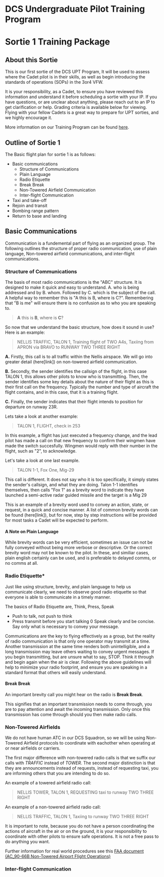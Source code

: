 # DCS Undergraduate Pilot Training Program
# Sortie 1 Training Package
## About this Sortie
This is our first sortie of the DCS UPT Program, It will be used to assess where the Cadet pilot is in their skills, as well as begin introducing the standards of operations (SOPs) in the 3or4 VFW.

It is your responsibility, as a Cadet, to ensure you have reviewed this information and understand it before scheduling a sortie with your IP. If you have questions, or are unclear about anything, please reach out to an IP to get clarification or help. Grading criteria is available below for viewing. Flying with your fellow Cadets is a great way to prepare for UPT sorties, and we highly encourage it.

More information on our Training Program can be found [here](training_program).


## Outline of Sortie 1
The Basic flight plan for sortie 1 is as follows:
- Basic communications
    - Structure of Communications
    - Plain Language
    - Radio Etiquette
    - Break Break
    - Non-Towered Airfield Communication
    - Inter-flight Communication
- Taxi and take-off
- Rejoin and transit
- Bombing range pattern
- Return to base and landing


## Basic Communications
Communication is a fundemental part of flying as an organized group. The following outlines the structure of proper radio communication, use of plain language, Non-towered airfield communications, and inter-flight communications.


### Structure of Communications

The basis of most radio communications is the "ABC" structure. It is designed to make it quick and easy to understand. A. who is being addressed and by B. whom. Followed by C. which is the subject of the call. A helpful way to remember this is "A this is B, where is C?". Remembering that "B is me" will ensure there is no confusion as to who you are speaking to. 

> **A** this is **B**, where is **C**?

So now that we understand the basic structure, how does it sound in use? Here is an example:

> NELLIS TRAFFIC, TALON 1, Training flight of TWO A4s, Taxiing from APRON via BRAVO to RUNWAY TWO THREE RIGHT

**A.** Firstly, this call is to all traffic within the Nellis airspace. We will go into greater detail (here[link]) on non-towered airfield communication.

**B.** Secondly, the sender identifies the callsign of the flight, in this case TALON 1, this allows other pilots to know who is transmitting. Then, the sender identifies some key details about the nature of their flight as this is their first call on the frequency. Typically the number and type of aircraft the flight contains, and in this case, that it is a training flight.

**C.** Finally, the sender indicates that their flight intends to position for departure on runway 23R.

Lets take a look at another example:

> TALON 1, FLIGHT, check in 253

In this example, a flight has just executed a frequency change, and the lead pilot has made a call on that new frequency to confirm their wingmen have made the switch succesfully. Wingmen would reply with their number in the flight, such as "2", to acknowledge.

Let's take a look at one last example.

> TALON 1-1, Fox One, Mig-29

This call is different. It does not say who it is too specifically, it simply states the sender's callsign, and what they are doing. Talon 1-1 identifies themselves, then calls "Fox 1" as a brevity word to indicate they have launched a semi-active radar guided missile and the target is a Mig 29

This is an example of a brevity word used to convey an action, state, or request, in a quick and concise manner. A list of common brevity words can be found (here[link]), but for now, step by step instructions will be provided for most tasks a Cadet will be expected to perform.


#### A Note on Plain Language

While brevity words can be very efficient, sometimes an issue can not be fully conveyed without being more verbose or descriptive. Or the correct brevity word may not be known to the pilot. In these, and similiar cases, plain english certainly can be used, and is preferable to delayed comms, or no comms at all.


### Radio Etiquette*

Just like using structure, brevity, and plain language to help us communicate clearly, we need to observe good radio etiquette so that everyone is able to communicate in a timely manner.

The basics of Radio Etiquette are, Think, Press, Speak

- Push to talk, not push to think
- Press transmit before you start talking
0 Speak clearly and be concise. Say only what is necessary to convey your message.

Communications are the key to flying effectively as a group, but the reality of radio communication is that only one operator may transmit at a time. Another transmission at the same time renders both unintelligible, and a long transmission may leave others waiting to convey urgent messages. If you begin transmitting, but are unsure what to say, STOP. Think it through and begin again when the air is clear. Following the above guidelines will help to minimize your radio footprint, and ensure you are speaking in a standard format that others will easily understand. 


#### Break Break
An important brevity call you might hear on the radio is **Break Break**.

This signifies that an important transmission needs to come through, you are to pay attention and await the incoming transmission. Only once this transmission has come through should you then make radio calls.


### Non-Towered Airfields

We do not have human ATC in our DCS Squadron, so we will be using Non-Towered Airfield protocols to coordinate with eachother when operating at or near airfields or carriers.

The first major difference with non-towered radio calls is that we suffix our calls with *TRAFFIC* instead of *TOWER*. The second major distinction is that they are announcements instead of requests, instead of requesting taxi, you are informing others that you are intending to do so. 

An example of a towered airfield radio call:
> NELLIS TOWER, TALON 1, REQUESTING taxi to runway TWO THREE RIGHT

An example of a non-towered airfield radio call:
> NELLIS TRAFFIC, TALON 1, Taxiing to runway TWO THREE RIGHT

It is important to note, because you do not have a person coordinating the actions of aircraft in the air or on the ground, it is your responsibility to coordinate with other pilots to ensure safe operations. It is not a free pass to do anything you want.

Further information for real world procedures see this [FAA document (AC_90-66B Non-Towered Airport Flight
Operations)](https://www.faa.gov/documentLibrary/media/Advisory_Circular/AC_90-66B.pdf)


### Inter-flight Communication

